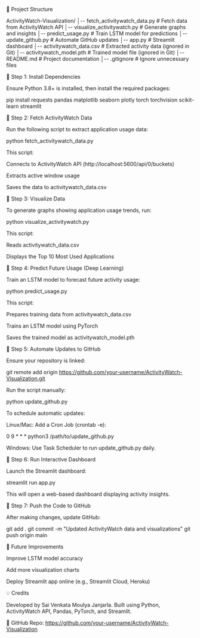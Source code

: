 📂 Project Structure

ActivityWatch-Visualization/
│-- fetch_activitywatch_data.py  # Fetch data from ActivityWatch API
│-- visualize_activitywatch.py   # Generate graphs and insights
│-- predict_usage.py             # Train LSTM model for predictions
│-- update_github.py             # Automate GitHub updates
│-- app.py                       # Streamlit dashboard
│-- activitywatch_data.csv       # Extracted activity data (ignored in Git)
│-- activitywatch_model.pth      # Trained model file (ignored in Git)
│-- README.md                    # Project documentation
│-- .gitignore                    # Ignore unnecessary files

🔹 Step 1: Install Dependencies

Ensure Python 3.8+ is installed, then install the required packages:

pip install requests pandas matplotlib seaborn plotly torch torchvision scikit-learn streamlit

🔹 Step 2: Fetch ActivityWatch Data

Run the following script to extract application usage data:

python fetch_activitywatch_data.py

This script:

Connects to ActivityWatch API (http://localhost:5600/api/0/buckets)

Extracts active window usage

Saves the data to activitywatch_data.csv

🔹 Step 3: Visualize Data

To generate graphs showing application usage trends, run:

python visualize_activitywatch.py

This script:

Reads activitywatch_data.csv

Displays the Top 10 Most Used Applications

🔹 Step 4: Predict Future Usage (Deep Learning)

Train an LSTM model to forecast future activity usage:

python predict_usage.py

This script:

Prepares training data from activitywatch_data.csv

Trains an LSTM model using PyTorch

Saves the trained model as activitywatch_model.pth

🔹 Step 5: Automate Updates to GitHub

Ensure your repository is linked:

git remote add origin https://github.com/your-username/ActivityWatch-Visualization.git

Run the script manually:

python update_github.py

To schedule automatic updates:

Linux/Mac: Add a Cron Job (crontab -e):

0 9 * * * python3 /path/to/update_github.py

Windows: Use Task Scheduler to run update_github.py daily.

🔹 Step 6: Run Interactive Dashboard

Launch the Streamlit dashboard:

streamlit run app.py

This will open a web-based dashboard displaying activity insights.

🔹 Step 7: Push the Code to GitHub

After making changes, update GitHub:

git add .
git commit -m "Updated ActivityWatch data and visualizations"
git push origin main

🎯 Future Improvements

Improve LSTM model accuracy

Add more visualization charts

Deploy Streamlit app online (e.g., Streamlit Cloud, Heroku)

💡 Credits

Developed by Sai Venkata Moulya Janjarla. Built using Python, ActivityWatch API, Pandas, PyTorch, and Streamlit.

📌 GitHub Repo: https://github.com/your-username/ActivityWatch-Visualization

